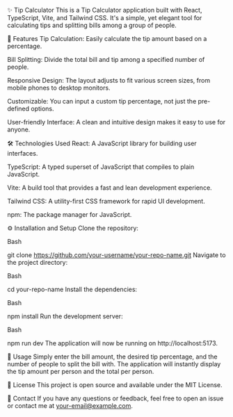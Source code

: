 ✨ Tip Calculator
This is a Tip Calculator application built with React, TypeScript, Vite, and Tailwind CSS. It's a simple, yet elegant tool for calculating tips and splitting bills among a group of people.

🚀 Features
Tip Calculation: Easily calculate the tip amount based on a percentage.

Bill Splitting: Divide the total bill and tip among a specified number of people.

Responsive Design: The layout adjusts to fit various screen sizes, from mobile phones to desktop monitors.

Customizable: You can input a custom tip percentage, not just the pre-defined options.

User-friendly Interface: A clean and intuitive design makes it easy to use for anyone.

🛠️ Technologies Used
React: A JavaScript library for building user interfaces.

TypeScript: A typed superset of JavaScript that compiles to plain JavaScript.

Vite: A build tool that provides a fast and lean development experience.

Tailwind CSS: A utility-first CSS framework for rapid UI development.

npm: The package manager for JavaScript.

⚙️ Installation and Setup
Clone the repository:

Bash

git clone https://github.com/your-username/your-repo-name.git
Navigate to the project directory:

Bash

cd your-repo-name
Install the dependencies:

Bash

npm install
Run the development server:

Bash

npm run dev
The application will now be running on http://localhost:5173.

📝 Usage
Simply enter the bill amount, the desired tip percentage, and the number of people to split the bill with. The application will instantly display the tip amount per person and the total per person.

📜 License
This project is open source and available under the MIT License.

📧 Contact
If you have any questions or feedback, feel free to open an issue or contact me at your-email@example.com.
